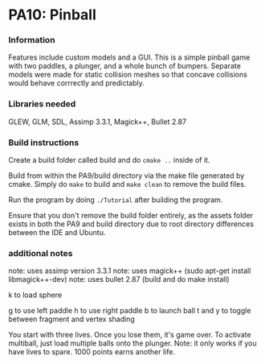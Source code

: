 # PA10: Pinball

### Information
Features include custom models and a GUI. This is a simple pinball game with two paddles, a plunger, and a whole bunch of bumpers. Separate models were made for static collision meshes so that concave collisions would behave corrrectly and predictably.

### Libraries needed
GLEW, GLM, SDL, Assimp 3.3.1, Magick++, Bullet 2.87

### Build instructions
Create a build folder called build and do ```cmake ..``` inside of it.

Build from within the PA9/build directory via the make file generated by cmake. Simply do ```make``` to build and ```make clean``` to remove the build files.

Run the program by doing ```./Tutorial``` after building the program. 

Ensure that you don't remove the build folder entirely, as the assets folder exists in both the PA9 and build directory due to root directory differences between the IDE and Ubuntu.

### additional notes

note: uses assimp version 3.3.1
note: uses magick++ (sudo apt-get install libmagick++-dev)
note: uses bullet 2.87 (build and do make install)

k to load sphere

g to use left paddle
h to use right paddle
b to launch ball
t and y to toggle between fragment and vertex shading

You start with three lives. Once you lose them, it's game over.
To activate multiball, just load multiple balls onto the plunger. Note: it only works if you have lives to spare.
1000 points earns another life. 
